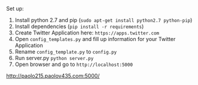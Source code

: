 Set up:
1. Install python 2.7 and pip (`sudo apt-get install python2.7 python-pip`)
2. Install dependencies (`pip install -r requirements`)
3. Create Twitter Application here: `https://apps.twitter.com`
4. Open `config_templates.py` and fill up information for your Twitter Application
5. Rename `config_template.py` to `config.py`
6. Run server.py `python server.py`
7. Open browser and go to `http://localhost:5000`


http://paolo215.paolov435.com:5000/


